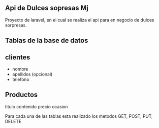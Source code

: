 
## Api de Dulces sopresas Mj

Proyecto de laravel, en el cual se realiza el api para en negocio de dulces sorpresas.

## Tablas de la base de datos
<h2>clientes</h2>
<ul>
    <li>
        <a>
            nombre
        </a>
    </li>
    <li>
        <a>
            apellidos (opcional)
        </a>
        <li>
        <a>
            telefono
        </a>
    </li>
    </li>
</ul>

<h2>Productos</h2>
titulo
contenido
precio
ocasion

<p>
Para cada una de las tablas esta realizado los metodos GET, POST, PUT, DELETE
</p>
